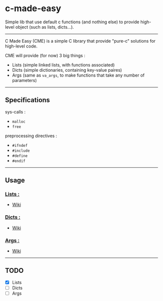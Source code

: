 # c-made-easy
Simple lib that use default c functions (and nothing else) to provide high-level object (such as lists, dicts...).

---

C Made Easy (CME) is a simple C library that provide "pure-c" solutions for high-level code.

CME will provide (for now) 3 big things :
- Lists (simple linked lists, with functions associated)
- Dicts (simple dictionaries, containing key-value paires)
- Args (same as `va_args`, to make functions that take any number of parameters)

---

## Specifications

sys-calls :
- `malloc`
- `free`

preprocessing directives :
- `#ifndef`
- `#include`
- `#define`
- `#endif`

---

## Usage

### <u>Lists :</u>

- <a href="">Wiki</a>

### <u>Dicts :</u>

- <a href="">Wiki</a>

### <u>Args :</u>

- <a href="">Wiki</a>

---

## TODO

- [x] Lists
- [ ] Dicts
- [ ] Args
